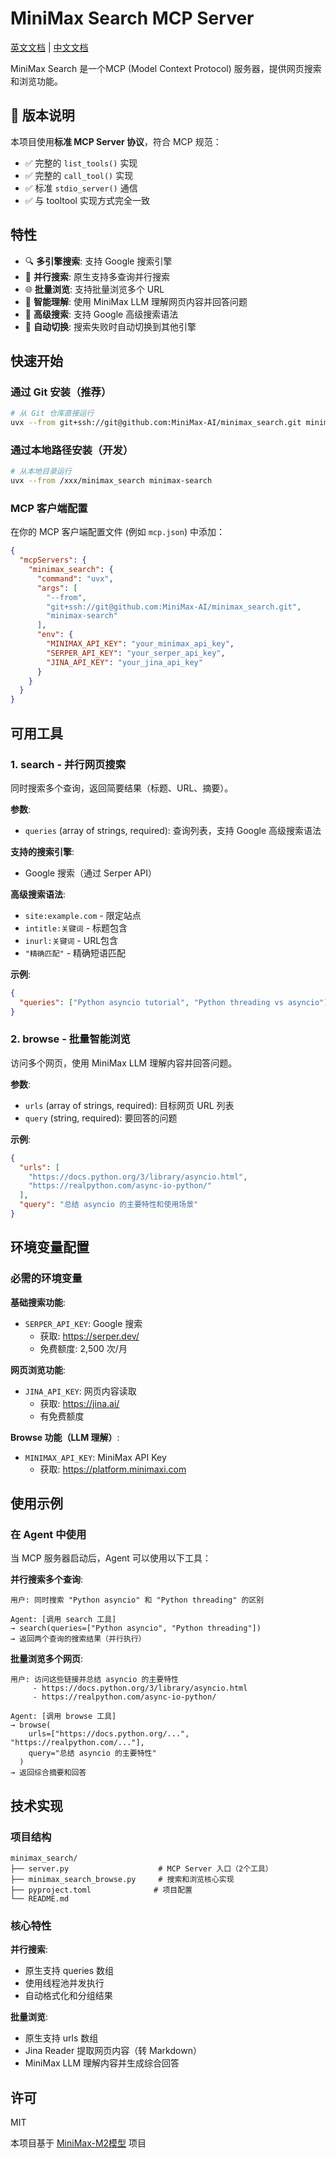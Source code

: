 # MiniMax Search MCP Server

[英文文档](./README.md) | [中文文档](./README_zh.md)

MiniMax Search 是一个MCP (Model Context Protocol) 服务器，提供网页搜索和浏览功能。

## 🔧 版本说明

本项目使用**标准 MCP Server 协议**，符合 MCP 规范：
- ✅ 完整的 `list_tools()` 实现
- ✅ 完整的 `call_tool()` 实现  
- ✅ 标准 `stdio_server()` 通信
- ✅ 与 tooltool 实现方式完全一致

## 特性

- 🔍 **多引擎搜索**: 支持 Google 搜索引擎
- 🚀 **并行搜索**: 原生支持多查询并行搜索
- 🌐 **批量浏览**: 支持批量浏览多个 URL
- 🤖 **智能理解**: 使用 MiniMax LLM 理解网页内容并回答问题
- 🎯 **高级搜索**: 支持 Google 高级搜索语法
- 🔄 **自动切换**: 搜索失败时自动切换到其他引擎

## 快速开始

### 通过 Git 安装（推荐）

```bash
# 从 Git 仓库直接运行
uvx --from git+ssh://git@github.com:MiniMax-AI/minimax_search.git minimax-search
```

### 通过本地路径安装（开发）

```bash
# 从本地目录运行
uvx --from /xxx/minimax_search minimax-search
```

### MCP 客户端配置

在你的 MCP 客户端配置文件 (例如 `mcp.json`) 中添加：

```json
{
  "mcpServers": {
    "minimax_search": {
      "command": "uvx",
      "args": [
        "--from",
        "git+ssh://git@github.com:MiniMax-AI/minimax_search.git",
        "minimax-search"
      ],
      "env": {
        "MINIMAX_API_KEY": "your_minimax_api_key",
        "SERPER_API_KEY": "your_serper_api_key",
        "JINA_API_KEY": "your_jina_api_key"
      }
    }
  }
}
```

## 可用工具

### 1. search - 并行网页搜索

同时搜索多个查询，返回简要结果（标题、URL、摘要）。

**参数**:
- `queries` (array of strings, required): 查询列表，支持 Google 高级搜索语法

**支持的搜索引擎**:
- Google 搜索（通过 Serper API）

**高级搜索语法**:
- `site:example.com` - 限定站点
- `intitle:关键词` - 标题包含
- `inurl:关键词` - URL包含
- `"精确匹配"` - 精确短语匹配

**示例**:
```json
{
  "queries": ["Python asyncio tutorial", "Python threading vs asyncio"]
}
```

### 2. browse - 批量智能浏览

访问多个网页，使用 MiniMax LLM 理解内容并回答问题。

**参数**:
- `urls` (array of strings, required): 目标网页 URL 列表
- `query` (string, required): 要回答的问题

**示例**:
```json
{
  "urls": [
    "https://docs.python.org/3/library/asyncio.html",
    "https://realpython.com/async-io-python/"
  ],
  "query": "总结 asyncio 的主要特性和使用场景"
}
```

## 环境变量配置

### 必需的环境变量

**基础搜索功能**:
- `SERPER_API_KEY`: Google 搜索
  - 获取: https://serper.dev/
  - 免费额度: 2,500 次/月

**网页浏览功能**:
- `JINA_API_KEY`: 网页内容读取
  - 获取: https://jina.ai/
  - 有免费额度

**Browse 功能（LLM 理解）**:
- `MINIMAX_API_KEY`: MiniMax API Key
  - 获取: https://platform.minimaxi.com

## 使用示例

### 在 Agent 中使用

当 MCP 服务器启动后，Agent 可以使用以下工具：

**并行搜索多个查询**:
```
用户: 同时搜索 "Python asyncio" 和 "Python threading" 的区别

Agent: [调用 search 工具]
→ search(queries=["Python asyncio", "Python threading"])
→ 返回两个查询的搜索结果（并行执行）
```

**批量浏览多个网页**:
```
用户: 访问这些链接并总结 asyncio 的主要特性
     - https://docs.python.org/3/library/asyncio.html
     - https://realpython.com/async-io-python/

Agent: [调用 browse 工具]
→ browse(
    urls=["https://docs.python.org/...", "https://realpython.com/..."],
    query="总结 asyncio 的主要特性"
  )
→ 返回综合摘要和回答
```

## 技术实现

### 项目结构

```
minimax_search/
├── server.py                    # MCP Server 入口（2个工具）
├── minimax_search_browse.py     # 搜索和浏览核心实现
├── pyproject.toml              # 项目配置
└── README.md
```

### 核心特性

**并行搜索**:
- 原生支持 queries 数组
- 使用线程池并发执行
- 自动格式化和分组结果

**批量浏览**:
- 原生支持 urls 数组
- Jina Reader 提取网页内容（转 Markdown）
- MiniMax LLM 理解内容并生成综合回答

## 许可

MIT

本项目基于 [MiniMax-M2模型](https://github.com/MiniMax-AI/MiniMax-M2) 项目

